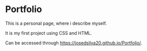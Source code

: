 # Portfolio

This is a personal page, where i describe myself.

It is my first project using CSS and HTML. 

Can be accessed through https://josedsilva20.github.io/Portfolio/.
